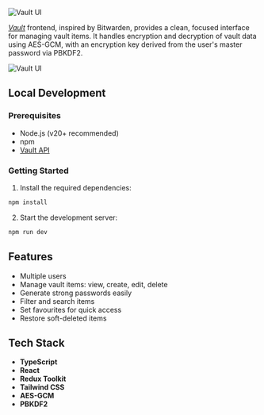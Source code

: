 ![Vault UI](https://mexhjsdibsoshbepazwt.supabase.co/storage/v1/object/public/portfolio25//vault-ui.png)

_[Vault](https://github.com/jamesomichael/vault)_ frontend, inspired by Bitwarden, provides a clean, focused interface for managing vault items. It handles encryption and decryption of vault data using AES-GCM, with an encryption key derived from the user's master password via PBKDF2.

![Vault UI](https://mexhjsdibsoshbepazwt.supabase.co/storage/v1/object/public/portfolio25//vault-items.png)

## **Local Development**

### **Prerequisites**

-   Node.js (v20+ recommended)
-   npm
-   [Vault API](https://github.com/jamesomichael/vault-api)

### **Getting Started**

1. Install the required dependencies:

```bash
npm install
```

2. Start the development server:

```bash
npm run dev
```

## **Features**

-   Multiple users
-   Manage vault items: view, create, edit, delete
-   Generate strong passwords easily
-   Filter and search items
-   Set favourites for quick access
-   Restore soft-deleted items

## **Tech Stack**

-   **TypeScript**
-   **React**
-   **Redux Toolkit**
-   **Tailwind CSS**
-   **AES-GCM**
-   **PBKDF2**
